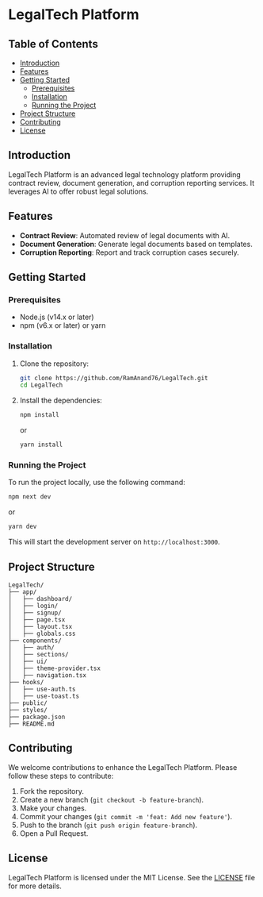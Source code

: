 # LegalTech Platform


## Table of Contents
- [Introduction](#introduction)
- [Features](#features)
- [Getting Started](#getting-started)
  - [Prerequisites](#prerequisites)
  - [Installation](#installation)
  - [Running the Project](#running-the-project)
- [Project Structure](#project-structure)
- [Contributing](#contributing)
- [License](#license)

## Introduction
LegalTech Platform is an advanced legal technology platform providing contract review, document generation, and corruption reporting services. It leverages AI to offer robust legal solutions.

## Features
- **Contract Review**: Automated review of legal documents with AI.
- **Document Generation**: Generate legal documents based on templates.
- **Corruption Reporting**: Report and track corruption cases securely.

## Getting Started

### Prerequisites
- Node.js (v14.x or later)
- npm (v6.x or later) or yarn

### Installation
1. Clone the repository:
   ```bash
   git clone https://github.com/RamAnand76/LegalTech.git
   cd LegalTech
   ```
2. Install the dependencies:
   ```bash
   npm install
   ```
   or
   ```bash
   yarn install
   ```

### Running the Project
To run the project locally, use the following command:
```bash
npm next dev
```
or
```bash
yarn dev
```
This will start the development server on `http://localhost:3000`.

## Project Structure
```
LegalTech/
├── app/
│   ├── dashboard/
│   ├── login/
│   ├── signup/
│   ├── page.tsx
│   ├── layout.tsx
│   ├── globals.css
├── components/
│   ├── auth/
│   ├── sections/
│   ├── ui/
│   ├── theme-provider.tsx
│   ├── navigation.tsx
├── hooks/
│   ├── use-auth.ts
│   ├── use-toast.ts
├── public/
├── styles/
├── package.json
├── README.md
```

## Contributing
We welcome contributions to enhance the LegalTech Platform. Please follow these steps to contribute:
1. Fork the repository.
2. Create a new branch (`git checkout -b feature-branch`).
3. Make your changes.
4. Commit your changes (`git commit -m 'feat: Add new feature'`).
5. Push to the branch (`git push origin feature-branch`).
6. Open a Pull Request.

## License
LegalTech Platform is licensed under the MIT License. See the [LICENSE](LICENSE) file for more details.
